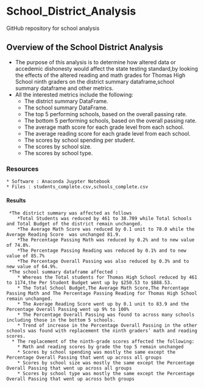 # School_District_Analysis
GitHub repository  for school analysis
## Overview of the School District Analysis
  * The purpose of this analysis is to determine how altered data or accedemic dishonesty would affect the state testing standard,by looking the effects of the altered      reading and math grades for Thomas High School ninth graders on the district summary dataframe,school summary dataframe and other metrics.
  * All the interested metrics include the following:
     * The district summary DataFrame.
     * The school summary DataFrame. 
     * The top 5 performing schools, based on the overall passing rate. 
     * The bottom 5 performing schools, based on the overall passing rate.
     * The average math score for each grade level from each school. 
     * The average reading score for each grade level from each school. 
     * The scores by school spending per student. 
     * The scores by school size. 
     * The scores by school type. 
### Resources
    * Software : Anaconda Juypter Notebook
    * Files : students_complete.csv,schools_complete.csv
#### Results
     *The district summary was affected as follows
        *Total Students was reduced by 461 to 38.709 while Total Schools and Total Budget of the district remain unchanged.
        *The Average Math Score was reduced by 0.1 unit to 78.0 while the Average Reading Score  was unchanged 81.9.
        *The Percentage Passing Math was reduced by 0.2% and to new value of 74.8%.
        *The Percentage Passing Reading was reduced by 0.1% and to new value of 85.7%
        *The Percentage Overall Passing was also reduced by 0.3% and to new value of 64.9%.
     *The school summary dataframe affected :
        * Whereas the Total students for Thomas High School reduced by 461 to 1174,the Per Student Budget went up by $250.53 to $888.53.
        * The Total School Budget,The Average Math Score,The Percentage Passing Math and The Percentage Passing Reading for Thomas High School remain unchanged.
        * The Average Reading Score went up by 0.1 unit to 83.9 and the Percentage Overall Passing went up 9% to 100%
        * The Percentage Overall Passing was found to across many schools including those in the bottom 5 schools.
        * Trend of increase in the Percentage Overall Passing in the other schools was found with replacement the ninth graders’ math and reading scores.
      * The replacement of the ninth-grade scores affected the following:
        * Math and reading scores by grade the top 5 remain unchanged
        * Scores by school spending was mostly the same except the Percentage Overall Passing that went up across all groups
        * Scores by school size was mostly the same except the Percentage Overall Passing that went up across all groups
        * Scores by school type was mostly the same except the Percentage Overall Passing that went up across both groups
